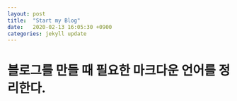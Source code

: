 ```yaml
---
layout: post
title:  "Start my Blog"
date:   2020-02-13 16:05:30 +0900
categories: jekyll update
---
```

# 블로그를 만들 때 필요한 마크다운 언어를 정리한다.

